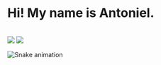 <h1> Hi! My name is Antoniel. </h1>
  
  <br>
  <a href="https://www.instagram.com/antonieldcriativo/" target="_blank"><img src="https://img.shields.io/badge/-Instagram-%23E4405F?style=for-the-badge&logo=instagram&logoColor=white" target="_blank"></a>
  <a href="https://www.linkedin.com/in/antoniel-pereira-7a1696111/" target="_blank"><img src="https://img.shields.io/badge/-LinkedIn-%230077B5?style=for-the-badge&logo=linkedin&logoColor=white" target="_blank"></a>

![Snake animation](https://github.com/antdcriativo/antdcriativo/blob/output/github-contribution-grid-snake.svg)
